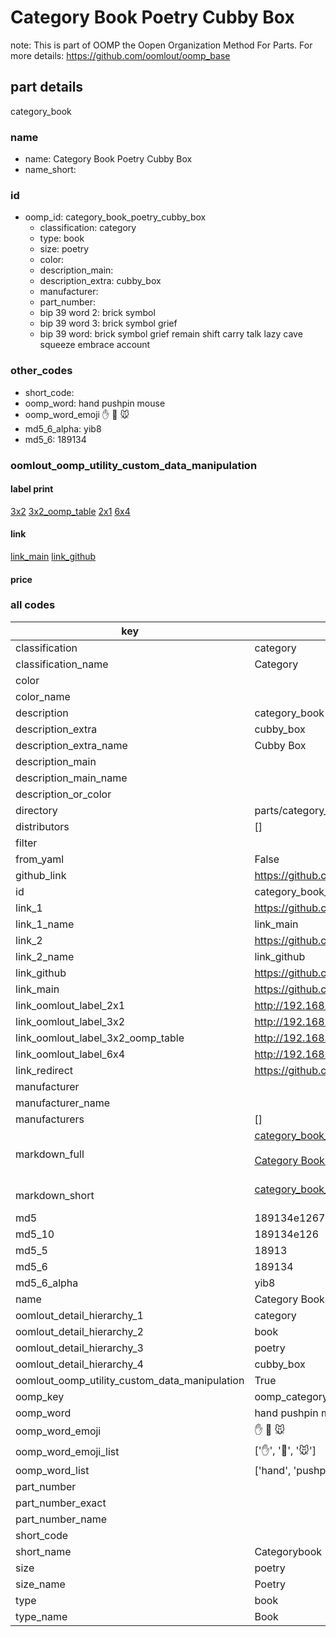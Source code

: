 # Category Book Poetry Cubby Box  

note: This is part of OOMP the Oopen Organization Method For Parts. For more details: https://github.com/oomlout/oomp_base

##  part details
  



category_book



### name
* name: Category Book Poetry Cubby Box
* name_short: 
### id
* oomp_id: category_book_poetry_cubby_box
  * classification: category
  * type: book
  * size: poetry
  * color: 
  * description_main: 
  * description_extra: cubby_box
  * manufacturer: 
  * part_number: 
  * bip 39 word 2: brick symbol
  * bip 39 word 3: brick symbol grief
  * bip 39 word: brick symbol grief remain shift carry talk lazy cave squeeze embrace account

### other_codes
* short_code: 
* oomp_word: hand pushpin mouse
* oomp_word_emoji :hand: :pushpin: :mouse:
* md5_6_alpha: yib8
* md5_6: 189134






### oomlout_oomp_utility_custom_data_manipulation
#### label print
[3x2](http://192.168.1.245:1112/?label=oomp%20yib8)
[3x2_oomp_table](http://192.168.1.108:1112/?label=oomp%20yib8)
[2x1](http://192.168.1.242:1112/?label=oomp%20yib8)
[6x4](http://192.168.1.55:1112/?label=oomp%20yib8)    

#### link

[link_main](https://github.com/oomlout/oomlout_oomp_version_1_messy/tree/main/parts/category_book_poetry_cubby_box) [link_github](https://github.com/oomlout/oomlout_oomp_version_1_messy/tree/main/parts/category_book_poetry_cubby_box)                             

#### price







### all codes 
| key | value |  
| --- | --- |  
| classification | category |  
| classification_name | Category |  
| color |  |  
| color_name |  |  
| description | category_book |  
| description_extra | cubby_box |  
| description_extra_name | Cubby Box |  
| description_main |  |  
| description_main_name |  |  
| description_or_color |   |  
| directory | parts/category_book_poetry_cubby_box |  
| distributors | [] |  
| filter |  |  
| from_yaml | False |  
| github_link | https://github.com/oomlout/oomlout_oomp_part_src/tree/main/parts/category_book_poetry_cubby_box |  
| id | category_book_poetry_cubby_box |  
| link_1 | https://github.com/oomlout/oomlout_oomp_version_1_messy/tree/main/parts/category_book_poetry_cubby_box |  
| link_1_name | link_main |  
| link_2 | https://github.com/oomlout/oomlout_oomp_version_1_messy/tree/main/parts/category_book_poetry_cubby_box |  
| link_2_name | link_github |  
| link_github | https://github.com/oomlout/oomlout_oomp_version_1_messy/tree/main/parts/category_book_poetry_cubby_box |  
| link_main | https://github.com/oomlout/oomlout_oomp_version_1_messy/tree/main/parts/category_book_poetry_cubby_box |  
| link_oomlout_label_2x1 | http://192.168.1.242:1112/?label=oomp%20yib8 |  
| link_oomlout_label_3x2 | http://192.168.1.245:1112/?label=oomp%20yib8 |  
| link_oomlout_label_3x2_oomp_table | http://192.168.1.108:1112/?label=oomp%20yib8 |  
| link_oomlout_label_6x4 | http://192.168.1.55:1112/?label=oomp%20yib8 |  
| link_redirect | https://github.com/oomlout/oomlout_oomp_version_1_messy/tree/main/parts/category_book_poetry_cubby_box |  
| manufacturer |  |  
| manufacturer_name |  |  
| manufacturers | [] |  
| markdown_full | [category_book_poetry_cubby_box](none)<br>[](none)<br>[Category Book Poetry Cubby Box](none)<br><br> |  
| markdown_short | [category_book_poetry_cubby_box](none)<br><br> |  
| md5 | 189134e1267e7bb08be2eb58cd3718dd |  
| md5_10 | 189134e126 |  
| md5_5 | 18913 |  
| md5_6 | 189134 |  
| md5_6_alpha | yib8 |  
| name | Category Book Poetry Cubby Box |  
| oomlout_detail_hierarchy_1 | category |  
| oomlout_detail_hierarchy_2 | book |  
| oomlout_detail_hierarchy_3 | poetry |  
| oomlout_detail_hierarchy_4 | cubby_box |  
| oomlout_oomp_utility_custom_data_manipulation | True |  
| oomp_key | oomp_category_book_poetry_cubby_box |  
| oomp_word | hand pushpin mouse |  
| oomp_word_emoji | :hand: :pushpin: :mouse: |  
| oomp_word_emoji_list | [':hand:', ':pushpin:', ':mouse:'] |  
| oomp_word_list | ['hand', 'pushpin', 'mouse'] |  
| part_number |  |  
| part_number_exact |  |  
| part_number_name |  |  
| short_code |  |  
| short_name | Categorybook |  
| size | poetry |  
| size_name | Poetry |  
| type | book |  
| type_name | Book |  
